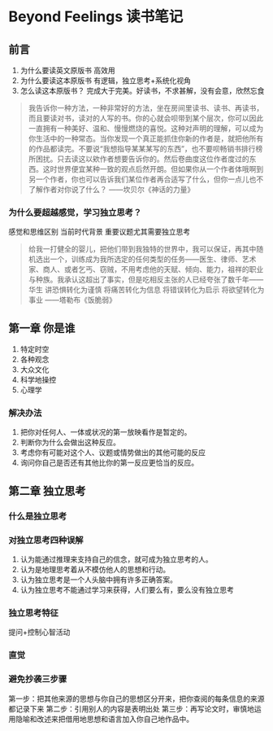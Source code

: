 # Beyond Feelings 读书笔记
## 前言
1. 为什么要读英文原版书
高效用
2. 为什么要读这本原版书
有逻辑，独立思考+系统化视角
3. 怎么读这本原版书？
完成大于完美。好读书，不求甚解，没有会意，欣然忘食
> 我告诉你一种方法，一种非常好的方法，坐在房间里读书、读书、再读书，而且要读对书，读对的人写的书。你的心就会呗带到某个层次，你可以因此一直拥有一种美好、温和、慢慢燃烧的喜悦。这种对声明的理解，可以成为你生活中的一种常态。当你发现一个真正能抓住你新的作者是，就把他所有的作品都读完。不要说“我想指导某某某写的东西”，也不要呗畅销书排行榜所困扰。只去读这以欸作者想要告诉你的。然后卷曲度这位作者度过的东西。这时世界便宜某种一致的观点后然开朗。但如果你从一个作者体哦啊到另一个作者，你也可以告诉我们某位作者再合适写了什么，但你一点儿也不了解作者对你说了什么？
——坎贝尔《神话的力量》
### 为什么要超越感觉，学习独立思考？
感觉和思维区别
当前时代背景
重要议题尤其需要独立思考
> 给我一打健全的婴儿，把他们带到我独特的世界中，我可以保证，再其中随机选出一个，训练成为我所选定的任何类型的任务——医生、律师、艺术家、商人、或者乞丐、窃贼，不用考虑他的天赋、倾向、能力，祖祥的职业与种族。我承认这超出了事实，但是吃相反主张的人已经夸张了数千年——华生
>讲恐惧转化为谨慎
将痛苦转化为信息
将错误转化为启示
将欲望转化为事业
——塔勒布《饭脆弱》

## 第一章 你是谁
1. 特定时空
2. 各种观念
3. 大众文化
4. 科学地操控
5. 心理学

### 解决办法
1. 把你对任何人、一体或状况的第一放映看作是暂定的。
2. 判断你为什么会做出这种反应。
3. 考虑你有可能对这个人、议题或情势做出的其他可能的反应
4. 询问你自己是否还有其他比你的第一反应更恰当的反应。
## 第二章 独立思考
### 什么是独立思考
### 对独立思考四种误解
1. 认为能通过推理来支持自己的信念，就可成为独立思考的人。
2. 认为是地理思考着从不模仿他人的思想和行动。
3. 认为独立思考是一个人头脑中拥有许多正确答案。
4. 认为独立思考不能通过学习来获得，人们要么有，要么没有独立思考
### 独立思考特征
提问+控制心智活动
### 直觉
### 避免抄袭三步骤
第一步：把其他来源的思想与你自己的思想区分开来，把你查阅的每条信息的来源都记录下来
第二步：引用别人的内容是表明出处
第三步：再写论文时，审慎地运用隐喻和改述来把借用地思想和语言加入你自己地作品中。


